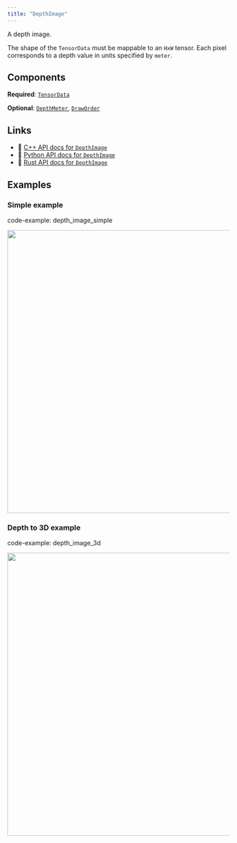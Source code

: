 ```yaml
---
title: "DepthImage"
---
```


A depth image.

The shape of the `TensorData` must be mappable to an `HxW` tensor.
Each pixel corresponds to a depth value in units specified by `meter`.

## Components

**Required**: [`TensorData`](../components/tensor_data.md)

**Optional**: [`DepthMeter`](../components/depth_meter.md), [`DrawOrder`](../components/draw_order.md)

## Links
 * 🌊 [C++ API docs for `DepthImage`](https://ref.rerun.io/docs/cpp/stable/structrerun_1_1archetypes_1_1DepthImage.html)
 * 🐍 [Python API docs for `DepthImage`](https://ref.rerun.io/docs/python/stable/common/archetypes#rerun.archetypes.DepthImage)
 * 🦀 [Rust API docs for `DepthImage`](https://docs.rs/rerun/latest/rerun/archetypes/struct.DepthImage.html)

## Examples

### Simple example

code-example: depth_image_simple

<center>
<picture>
  <source media="(max-width: 480px)" srcset="https://static.rerun.io/depth_image_simple/9598554977873ace2577bddd79184ac120ceb0b0/480w.png">
  <source media="(max-width: 768px)" srcset="https://static.rerun.io/depth_image_simple/9598554977873ace2577bddd79184ac120ceb0b0/768w.png">
  <source media="(max-width: 1024px)" srcset="https://static.rerun.io/depth_image_simple/9598554977873ace2577bddd79184ac120ceb0b0/1024w.png">
  <source media="(max-width: 1200px)" srcset="https://static.rerun.io/depth_image_simple/9598554977873ace2577bddd79184ac120ceb0b0/1200w.png">
  <img src="https://static.rerun.io/depth_image_simple/9598554977873ace2577bddd79184ac120ceb0b0/full.png" width="640">
</picture>
</center>

### Depth to 3D example

code-example: depth_image_3d

<center>
<picture>
  <source media="(max-width: 480px)" srcset="https://static.rerun.io/depth_image_3d/f78674bdae0eb25786c6173307693c5338f38b87/480w.png">
  <source media="(max-width: 768px)" srcset="https://static.rerun.io/depth_image_3d/f78674bdae0eb25786c6173307693c5338f38b87/768w.png">
  <source media="(max-width: 1024px)" srcset="https://static.rerun.io/depth_image_3d/f78674bdae0eb25786c6173307693c5338f38b87/1024w.png">
  <source media="(max-width: 1200px)" srcset="https://static.rerun.io/depth_image_3d/f78674bdae0eb25786c6173307693c5338f38b87/1200w.png">
  <img src="https://static.rerun.io/depth_image_3d/f78674bdae0eb25786c6173307693c5338f38b87/full.png" width="640">
</picture>
</center>

